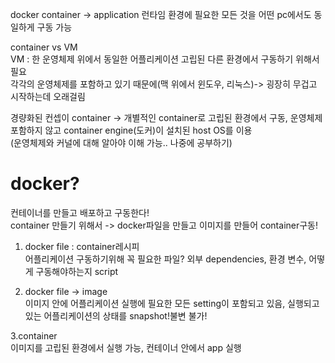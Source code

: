 docker container -> application 런타임 환경에 필요한 모든 것을 어떤 pc에서도 동일하게 구동 가능  

container vs VM  
VM : 한 운영체제 위에서 동일한 어플리케이션 고립된 다른 환경에서 구동하기 위해서 필요  
각각의 운영체제를 포함하고 있기 때문에(맥 위에서 윈도우, 리눅스)-> 굉장히 무겁고 시작하는데 오래걸림  

경량화된 컨셉이 container -> 개별적인 container로 고립된 환경에서 구동, 운영체제 포함하지 않고 container engine(도커)이 설치된 host OS를 이용  
(운영체제와 커널에 대해 알아야 이해 가능.. 나중에 공부하기)  

# docker?
컨테이너를 만들고 배포하고 구동한다!  
container 만들기 위해서 -> docker파일을 만들고 이미지를 만들어 container구동!  

1. docker file : container레시피  
어플리케이션 구동하기위해 꼭 필요한 파일? 외부 dependencies, 환경 변수, 어떻게 구동해야하는지 script  

2. docker file -> image  
이미지 안에 어플리케이션 실행에 필요한 모든 setting이 포함되고 있음, 실행되고 있는 어플리케이션의 상태를 snapshot!불변 불가!  

3.container  
이미지를 고립된 환경에서 실행 가능, 컨테이너 안에서 app 실행  


